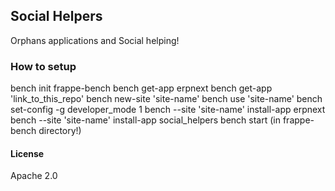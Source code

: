 ## Social Helpers

Orphans applications and Social helping!
### How to setup
bench init frappe-bench
bench get-app erpnext
bench get-app 'link_to_this_repo'
bench new-site 'site-name'
bench use 'site-name'
bench set-config -g developer_mode 1
bench --site 'site-name' install-app erpnext
bench --site 'site-name' install-app social_helpers
bench start (in frappe-bench directory!)

#### License

Apache 2.0